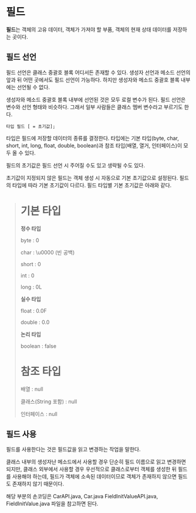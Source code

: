 # 필드
**필드**는 객체의 고유 데이터, 객체가 가져야 할 부품, 객체의 현재 상태 데이터를 저장하는 곳이다.

## 필드 선언
필드 선언은 클래스 중괄호 블록 어디서든 존재할 수 있다. 생성자 선언과 메소드 선언의 앞과 뒤 어떤 곳에서도 필드 선언이 가능하다. 하지만 생성자와 메소드 중괄호 블록 내부에는 선언될 수 없다.

생성자와 메소드 중괄호 블록 내부에 선언된 것은 모두 로컬 변수가 된다. 필드 선언은 변수와 선언 형태와 비슷하다. 그래서 일부 사람들은 클래스 멤버 변수라고 부르기도 한다.

```타입 필드 [ = 초기값];```

타입은 필드에 저장할 데이터의 종류를 결정한다. 타입에는 기본 타입(byte, char, short, int, long, float, double, boolean)과 참조 타입(배열, 열거, 인터페이스)이 모두 올 수 있다.

필드의 초기값은 필드 선언 시 주어질 수도 있고 생략될 수도 있다.

초기값이 지정되지 않은 필드는 객체 생성 시 자동으로 기본 초기값으로 설정된다. 필드의 타입에 따라 기본 초기값이 다르다. 필드 타입별 기본 초기값은 아래와 같다.

> # **기본 타입**
>
> **정수 타입**
>
> byte : 0
>
> char : \u0000 (빈 공백)
>
> short : 0
>
> int : 0
>
> long : 0L
>
> **실수 타입**
>
> float : 0.0F
>
> double : 0.0
>
> **논리 타입**
>
> boolean : false
>
> # **참조 타입**
>
> 배열 : null
>
> 클래스(String 포함) : null
>
> 인터페이스 : null

## 필드 사용
필드를 사용한다는 것은 필드값을 읽고 변경하는 작업을 말한다.

클래스 내부의 생성자난 메소드에서 사용할 경우 단순히 필드 이름으로 읽고 변경하면 되지만, 클래스 외부에서 사용할 경우 우선적으로 클래스로부터 객체를 생성한 뒤 필드를 사용해야 하는데, 필드가 객체에 소속된 데이터이므로 객체가 존재하지 않으면 필드도 존재하지 않기 때문이다.

해당 부분의 손코딩은 CarAPI.java, Car.java FieldInitValueAPI.java, FieldInitValue.java 파일을 참고하면 된다.
